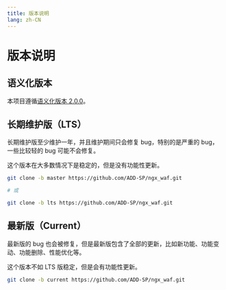 ```yaml
---
title: 版本说明
lang: zh-CN
---
```


# 版本说明

## 语义化版本

本项目遵循[语义化版本 2.0.0](https://semver.org/lang/zh-CN/)。

## 长期维护版（LTS）

长期维护版至少维护一年，并且维护期间只会修复 bug，特别的是严重的 bug，一些比较轻的 bug 可能不会修复。

这个版本在大多数情况下是稳定的，但是没有功能性更新。

```sh
git clone -b master https://github.com/ADD-SP/ngx_waf.git

# 或

git clone -b lts https://github.com/ADD-SP/ngx_waf.git
```

## 最新版（Current）

最新版的 bug 也会被修复，但是最新版包含了全部的更新，比如新功能、功能变动、功能删除、性能优化等。

这个版本不如 LTS 版稳定，但是会有功能性更新。

```sh
git clone -b current https://github.com/ADD-SP/ngx_waf.git
```